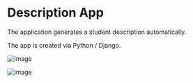 # Description App
The application generates a student description automatically.

The app is created via Python / Django.

![image](https://github.com/BartoszGolebiowski21/description_app/assets/137924573/747a0e91-a59d-4636-8ec7-c3c42ea666b4)

![image](https://github.com/BartoszGolebiowski21/description_app/assets/137924573/ca755d1d-be61-4ca1-848f-6217109c773e)
